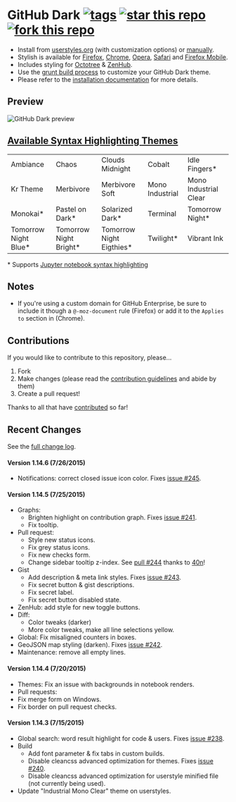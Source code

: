 # GitHub Dark [![tags](https://img.shields.io/github/tag/StylishThemes/GitHub-Dark.svg?style=flat)](https://github.com/StylishThemes/GitHub-Dark/tags) [![star this repo](http://github-svg-buttons.herokuapp.com/star.svg?user=StylishThemes&repo=GitHub-Dark&style=flat&background=1081C1)](http://github.com/StylishThemes/GitHub-Dark) [![fork this repo](http://github-svg-buttons.herokuapp.com/fork.svg?user=StylishThemes&repo=GitHub-Dark&style=flat&background=1081C1)](http://github.com/StylishThemes/GitHub-Dark/fork)

- Install from [userstyles.org](http://userstyles.org/styles/37035) (with customization options) or [manually](https://raw.githubusercontent.com/StylishThemes/GitHub-Dark/master/github-dark.css).
- Stylish is available for [Firefox](https://addons.mozilla.org/en-US/firefox/addon/2108/), [Chrome](https://chrome.google.com/extensions/detail/fjnbnpbmkenffdnngjfgmeleoegfcffe), [Opera](https://addons.opera.com/en/extensions/details/stylish/), [Safari](http://sobolev.us/stylish/) and [Firefox Mobile](https://addons.mozilla.org/en-US/firefox/addon/2108/).
- Includes styling for [Octotree](https://github.com/buunguyen/octotree/#octotree) &amp; [ZenHub](https://www.zenhub.io/).
- Use the [grunt build process](https://github.com/StylishThemes/GitHub-Dark/wiki/Build) to customize your GitHub Dark theme.
- Please refer to the [installation documentation](https://github.com/StylishThemes/GitHub-Dark/wiki/Install) for more details.

## Preview
![GitHub Dark preview](http://i.imgur.com/9ChgiR6.png)

## [Available Syntax Highlighting Themes](http://stylishthemes.github.io/GitHub-Dark/)

|   |   |   |   |   |
| --- | --- | --- | --- | --- |
| Ambiance | Chaos | Clouds Midnight | Cobalt | Idle Fingers* |
| Kr Theme | Merbivore | Merbivore Soft | Mono Industrial | Mono Industrial Clear |
| Monokai* | Pastel on Dark* | Solarized Dark* | Terminal | Tomorrow Night* |
| Tomorrow Night Blue* | Tomorrow Night Bright* | Tomorrow Night Eigthies* | Twilight* | Vibrant Ink |

\* Supports [Jupyter notebook syntax highlighting](https://github.com/sujitpal/statlearning-notebooks/blob/master/src/chapter2.ipynb)

## Notes

* If you're using a custom domain for GitHub Enterprise, be sure to include it though a `@-moz-document` rule (Firefox) or add it to the `Applies to` section in (Chrome).

## Contributions

If you would like to contribute to this repository, please...

1. Fork
2. Make changes (please read the [contribution guidelines](https://github.com/StylishThemes/GitHub-Dark/blob/master/CONTRIBUTING.md) and abide by them)
3. Create a pull request!

Thanks to all that have [contributed](https://github.com/StylishThemes/GitHub-Dark/graphs/contributors) so far!

## Recent Changes

See the [full change log](https://github.com/StylishThemes/GitHub-Dark/wiki).

#### Version 1.14.6 (7/26/2015)

* Notifications: correct closed issue icon color. Fixes [issue #245](https://github.com/StylishThemes/GitHub-Dark/issues/245).

#### Version 1.14.5 (7/25/2015)

* Graphs:
  * Brighten highlight on contribution graph. Fixes [issue #241](https://github.com/StylishThemes/GitHub-Dark/issues/241).
  * Fix tooltip.
* Pull request:
  * Style new status icons.
  * Fix grey status icons.
  * Fix new checks form.
  * Change sidebar tooltip z-index. See [pull #244](https://github.com/StylishThemes/GitHub-Dark/pull/244) thanks to [40n](https://github.com/40n)!
* Gist
  * Add description & meta link styles. Fixes [issue #243](https://github.com/StylishThemes/GitHub-Dark/issues/243).
  * Fix secret button & gist descriptions.
  * Fix secret label.
  * Fix secret button disabled state.
* ZenHub: add style for new toggle buttons.
* Diff:
  * Color tweaks (darker)
  * More color tweaks, make all line selections yellow.
* Global: Fix misaligned counters in boxes.
* GeoJSON map styling (darken). Fixes [issue #242](https://github.com/StylishThemes/GitHub-Dark/issues/242).
* Maintenance: remove all empty lines.

#### Version 1.14.4 (7/20/2015)

* Themes: Fix an issue with backgrounds in notebook renders.
* Pull requests:
 * Fix merge form on Windows.
 * Fix border on pull request checks.

#### Version 1.14.3 (7/15/2015)

* Global search: word result highlight for code & users. Fixes [issue #238](https://github.com/StylishThemes/GitHub-Dark/issues/238).
* Build
  * Add font parameter & fix tabs in custom builds.
  * Disable cleancss advanced optimization for themes. Fixes [issue #240](https://github.com/StylishThemes/GitHub-Dark/issues/240).
  * Disable cleancss advanced optimization for userstyle minified file (not currently being used).
* Update "Industrial Mono Clear" theme on userstyles.
